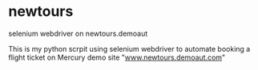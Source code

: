 # newtours
selenium webdriver on newtours.demoaut

This is my python scrpit using selenium webdriver to automate booking a flight ticket on Mercury demo site "www.newtours.demoaut.com"
